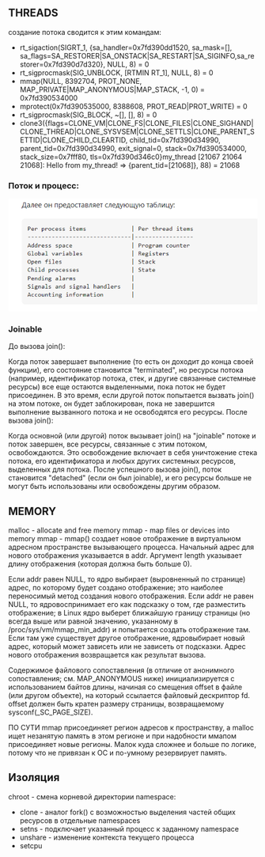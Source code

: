 ## THREADS

создание потока сводится к этим командам:


* rt_sigaction(SIGRT_1, {sa_handler=0x7fd390dd1520, sa_mask=[], sa_flags=SA_RESTORER|SA_ONSTACK|SA_RESTART|SA_SIGINFO,sa_restorer=0x7fd390d7d320}, NULL, 8) = 0
* rt_sigprocmask(SIG_UNBLOCK, [RTMIN RT_1], NULL, 8) = 0
* mmap(NULL, 8392704, PROT_NONE, MAP_PRIVATE|MAP_ANONYMOUS|MAP_STACK, -1, 0) = 0x7fd390534000
* mprotect(0x7fd390535000, 8388608, PROT_READ|PROT_WRITE) = 0
* rt_sigprocmask(SIG_BLOCK, ~[], [], 8)   = 0
* clone3({flags=CLONE_VM|CLONE_FS|CLONE_FILES|CLONE_SIGHAND|CLONE_THREAD|CLONE_SYSVSEM|CLONE_SETTLS|CLONE_PARENT_SETTID|CLONE_CHILD_CLEARTID, child_tid=0x7fd390d34990, parent_tid=0x7fd390d34990, exit_signal=0, stack=0x7fd390534000, stack_size=0x7fff80, tls=0x7fd390d346c0}my_thread [21067 21064 21068]: Hello from my_thread! => {parent_tid=[21068]}, 88) = 21068

### Поток и процесс:
![alt text](image.png)
### Joinable 
До вызова join():

Когда поток завершает выполнение (то есть он доходит до конца своей функции), его состояние становится "terminated", но ресурсы потока (например, идентификатор потока, стек, и другие связанные системные ресурсы) все еще остаются выделенными, пока поток не будет присоединен.
В это время, если другой поток попытается вызвать join() на этом потоке, он будет заблокирован, пока не завершится выполнение вызванного потока и не освободятся его ресурсы.
После вызова join():

Когда основной (или другой) поток вызывает join() на "joinable" потоке и поток завершен, все ресурсы, связанные с этим потоком, освобождаются.
Это освобождение включает в себя уничтожение стека потока, его идентификатора и любых других системных ресурсов, выделенных для потока.
После успешного вызова join(), поток становится "detached" (если он был joinable), и его ресурсы больше не могут быть использованы или освобождены другим образом.

## MEMORY
malloc - allocate and free memory
mmap - map files or devices into memory
mmap - mmap() создает новое отображение в виртуальном адресном пространстве вызывающего процесса. Начальный адрес для нового отображения указывается в addr. Аргумент length указывает длину отображения (которая должна быть больше 0).

Если addr равен NULL, то ядро ​​выбирает (выровненный по странице) адрес, по которому будет создано отображение; это наиболее переносимый метод создания нового
отображения. Если addr не равен NULL, то ядро ​​воспринимает его как подсказку о том, где разместить отображение; в Linux ядро ​​выберет ближайшую границу страницы
(но всегда выше или равной значению, указанному в /proc/sys/vm/mmap_min_addr) и попытается создать отображение там. Если там уже существует другое отображение, ядро ​​выбирает новый адрес, который может зависеть или не зависеть от подсказки. Адрес нового отображения возвращается как результат вызова.

Содержимое файлового сопоставления (в отличие от анонимного сопоставления; см. MAP_ANONYMOUS ниже) инициализируется с использованием байтов длины, начиная со смещения offset
в файле (или другом объекте), на который ссылается файловый дескриптор fd. offset должен быть кратен размеру страницы, возвращаемому sysconf(_SC_PAGE_SIZE).

ПО СУТИ mmap присоединяет регион адресов к пространству, а malloc ищет незанятую память в этом регионе и при надобности ммапом присоединяет новые регионы. Малок куда сложнее и больше по логике, потому что не привязан к ОС и по-умному резервирует память.


## Изоляция
chroot - смена корневой директории
namespace:
* clone - аналог fork() с возможностью выделения частей общих ресурсов в отдельные namespaces
* setns - подключает указанный процесс к заданному namespace
* unshare - изменение контекста текущего процесса
* setcpu